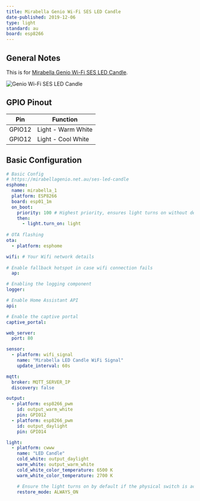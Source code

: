 ```yaml
---
title: Mirabella Genio Wi-Fi SES LED Candle
date-published: 2019-12-06
type: light
standard: au
board: esp8266
---
```


## General Notes

This is for [Mirabella Genio Wi-Fi SES LED Candle](https://mirabellagenio.net.au/ses-led-candle).

![Genio Wi-Fi SES LED Candle](/mirabella-genio-wi-fi-ses-led-candle.jpg "Genio Wi-Fi SES LED Candle")

## GPIO Pinout

| Pin    | Function           |
| ------ | ------------------ |
| GPIO12 | Light - Warm White |
| GPIO12 | Light - Cool White |

## Basic Configuration

```yaml
# Basic Config
# https://mirabellagenio.net.au/ses-led-candle
esphome:
  name: mirabella_1
  platform: ESP8266
  board: esp01_1m
  on_boot:
    priority: 100 # Highest priority, ensures light turns on without delay.
    then:
      - light.turn_on: light
  
# OTA flashing
ota:
  - platform: esphome

wifi: # Your Wifi network details
  
# Enable fallback hotspot in case wifi connection fails  
  ap:

# Enabling the logging component
logger:

# Enable Home Assistant API
api:

# Enable the captive portal
captive_portal:

web_server:
  port: 80

sensor:
  - platform: wifi_signal
    name: "Mirabella LED Candle WiFi Signal"
    update_interval: 60s

mqtt:
  broker: MQTT_SERVER_IP
  discovery: false

output:
  - platform: esp8266_pwm
    id: output_warm_white
    pin: GPIO12
  - platform: esp8266_pwm
    id: output_daylight
    pin: GPIO14

light:
  - platform: cwww
    name: "LED Candle"
    cold_white: output_daylight
    warm_white: output_warm_white
    cold_white_color_temperature: 6500 K
    warm_white_color_temperature: 2700 K

    # Ensure the light turns on by default if the physical switch is actuated.
    restore_mode: ALWAYS_ON
```
